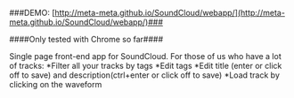 ###DEMO: [http://meta-meta.github.io/SoundCloud/webapp/](http://meta-meta.github.io/SoundCloud/webapp/)###

####Only tested with Chrome so far####

Single page front-end app for SoundCloud. For those of us who have a lot of tracks: 
 *Filter all your tracks by tags
 *Edit tags 
 *Edit title (enter or click off to save) and description(ctrl+enter or click off to save)
 *Load track by clicking on the waveform
